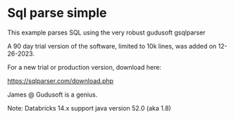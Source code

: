 # Sql parse simple

This example parses SQL using the very robust gudusoft gsqlparser

A 90 day trial version of the software, limited to 10k lines, was added on 12-26-2023. 

For a new trial or production version, download here:

https://sqlparser.com/download.php

James @ Gudusoft is a genius.

Note: Databricks 14.x support java version 52.0 (aka 1.8)
